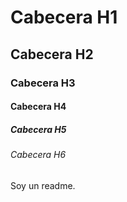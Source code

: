 # Cabecera H1 
## Cabecera H2
### Cabecera H3
#### Cabecera H4
##### Cabecera H5
###### Cabecera H6
Soy un readme.
